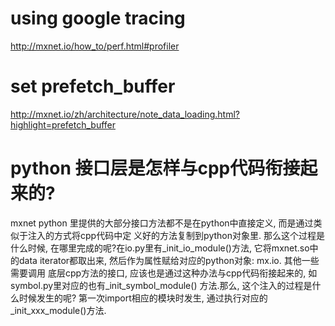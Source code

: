 # using google tracing
http://mxnet.io/how_to/perf.html#profiler

# set prefetch_buffer
http://mxnet.io/zh/architecture/note_data_loading.html?highlight=prefetch_buffer

# python 接口层是怎样与cpp代码衔接起来的?
mxnet python 里提供的大部分接口方法都不是在python中直接定义, 而是通过类似于注入的方式将cpp代码中定
义好的方法复制到python对象里. 那么这个过程是什么时候, 在哪里完成的呢?在io.py里有_init_io_module()方法,
它将mxnet.so中的data iterator都取出来, 然后作为属性赋给对应的python对象: mx.io. 其他一些需要调用
底层cpp方法的接口, 应该也是通过这种办法与cpp代码衔接起来的, 如symbol.py里对应的也有_init_symbol_module()
方法.那么, 这个注入的过程是什么时候发生的呢? 第一次import相应的模块时发生, 通过执行对应的_init_xxx_module()方法.
